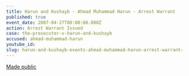 ```yaml
---
title: Harun and Kushayb - Ahmad Muhammad Harun - Arrest Warrant
published: true
event_date: 2007-04-27T00:00:00.000Z
action: Arrest Warrant Issued
case: the-prosecutor-v-harun-and-kushayb
accused: ahmad-muhammad-harun
youtube_id:
slug: harun-and-kushayb-events-ahmad-muhammad-harun-arrest-warrant-
---
```



[Made public](http://www.icc-cpi.int/iccdocs/doc/doc279813.pdf)